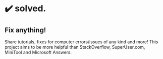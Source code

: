 # ✔️ solved.
## Fix anything!
Share tutorials, fixes for computer errors/issues of any kind and more! This project aims to be more helpful than StackOverflow, SuperUser.com, MiniTool and Microsoft Answers. 
